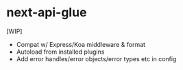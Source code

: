 # next-api-glue
[WIP]

- Compat w/ Express/Koa middleware & format
- Autoload from installed plugins
- Add error handles/error objects/error types etc in config
